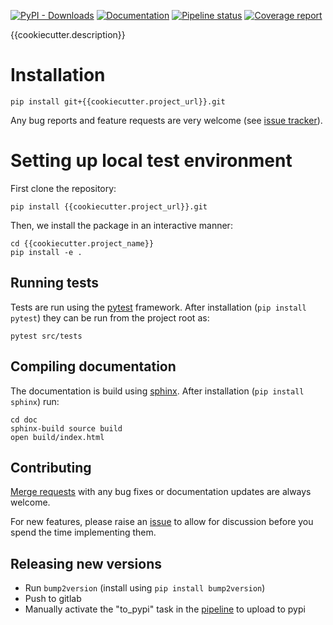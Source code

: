 [![PyPI - Downloads](https://img.shields.io/pypi/dm/{{cookiecutter.project_name}})](https://pypi.org/project/{{cookiecutter.project_name}}/)
[![Documentation](https://img.shields.io/badge/Documentation-{{cookiecutter.project_name}}-blue)]({{cookiecutter.documentation_url}})
[![Pipeline status]({{cookiecutter.project_url}}/badges/master/pipeline.svg)]({{cookiecutter.project_url}}/-/pipelines/latest)
[![Coverage report]({{cookiecutter.project_url}}/badges/master/coverage.svg)]({{cookiecutter.documentation_url}}/htmlcov)

{{cookiecutter.description}}

# Installation
```shell
pip install git+{{cookiecutter.project_url}}.git
```

Any bug reports and feature requests are very welcome (see [issue tracker]({{cookiecutter.project_url}}/-/issues)).

# Setting up local test environment
First clone the repository:
```shell
pip install {{cookiecutter.project_url}}.git
```

Then, we install the package in an interactive manner:
```shell
cd {{cookiecutter.project_name}}
pip install -e .
```

## Running tests
Tests are run using the [pytest](https://docs.pytest.org) framework. After installation (`pip install pytest`) they can be run from the project root as:
```shell
pytest src/tests
```

## Compiling documentation
The documentation is build using [sphinx](https://www.sphinx-doc.org/en/master/). After installation (`pip install sphinx`) run:
```shell
cd doc
sphinx-build source build
open build/index.html
```

## Contributing
[Merge requests]({{cookiecutter.project_url}}/-/merge_requests) with any bug fixes or documentation updates are always welcome. 

For new features, please raise an [issue]({{cookiecutter.project_url}}/-/issues) to allow for discussion before you spend the time implementing them.

## Releasing new versions
- Run `bump2version` (install using `pip install bump2version`)
- Push to gitlab
- Manually activate the "to_pypi" task in the [pipeline]({{cookiecutter.project_url}}/-/pipelines/latest) to upload to pypi



